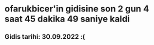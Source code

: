 # ofarukbicer'in gidisine son 2 gun 4 saat 45 dakika 49 saniye kaldi

## Gidis tarihi: 30.09.2022 :(